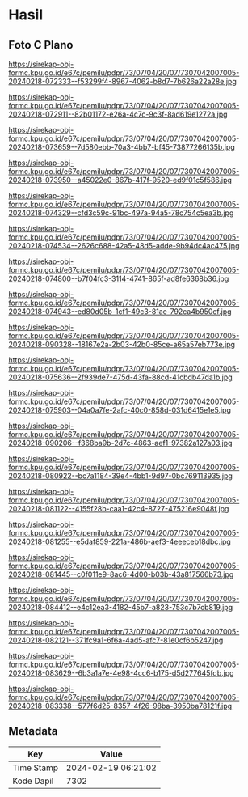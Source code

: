 # Hasil

## Foto C Plano

https://sirekap-obj-formc.kpu.go.id/e67c/pemilu/pdpr/73/07/04/20/07/7307042007005-20240218-072333--f53299f4-8967-4062-b8d7-7b626a22a28e.jpg

https://sirekap-obj-formc.kpu.go.id/e67c/pemilu/pdpr/73/07/04/20/07/7307042007005-20240218-072911--82b01172-e26a-4c7c-9c3f-8ad619e1272a.jpg

https://sirekap-obj-formc.kpu.go.id/e67c/pemilu/pdpr/73/07/04/20/07/7307042007005-20240218-073659--7d580ebb-70a3-4bb7-bf45-73877266135b.jpg

https://sirekap-obj-formc.kpu.go.id/e67c/pemilu/pdpr/73/07/04/20/07/7307042007005-20240218-073950--a45022e0-867b-417f-9520-ed9f01c5f586.jpg

https://sirekap-obj-formc.kpu.go.id/e67c/pemilu/pdpr/73/07/04/20/07/7307042007005-20240218-074329--cfd3c59c-91bc-497a-94a5-78c754c5ea3b.jpg

https://sirekap-obj-formc.kpu.go.id/e67c/pemilu/pdpr/73/07/04/20/07/7307042007005-20240218-074534--2626c688-42a5-48d5-adde-9b94dc4ac475.jpg

https://sirekap-obj-formc.kpu.go.id/e67c/pemilu/pdpr/73/07/04/20/07/7307042007005-20240218-074800--b7f04fc3-3114-4741-865f-ad8fe6368b36.jpg

https://sirekap-obj-formc.kpu.go.id/e67c/pemilu/pdpr/73/07/04/20/07/7307042007005-20240218-074943--ed80d05b-1cf1-49c3-81ae-792ca4b950cf.jpg

https://sirekap-obj-formc.kpu.go.id/e67c/pemilu/pdpr/73/07/04/20/07/7307042007005-20240218-090328--18167e2a-2b03-42b0-85ce-a65a57eb773e.jpg

https://sirekap-obj-formc.kpu.go.id/e67c/pemilu/pdpr/73/07/04/20/07/7307042007005-20240218-075636--2f939de7-475d-43fa-88cd-41cbdb47da1b.jpg

https://sirekap-obj-formc.kpu.go.id/e67c/pemilu/pdpr/73/07/04/20/07/7307042007005-20240218-075903--04a0a7fe-2afc-40c0-858d-031d6415e1e5.jpg

https://sirekap-obj-formc.kpu.go.id/e67c/pemilu/pdpr/73/07/04/20/07/7307042007005-20240218-090206--f368ba9b-2d7c-4863-aef1-97382a127a03.jpg

https://sirekap-obj-formc.kpu.go.id/e67c/pemilu/pdpr/73/07/04/20/07/7307042007005-20240218-080922--bc7a1184-39e4-4bb1-9d97-0bc769113935.jpg

https://sirekap-obj-formc.kpu.go.id/e67c/pemilu/pdpr/73/07/04/20/07/7307042007005-20240218-081122--4155f28b-caa1-42c4-8727-475216e9048f.jpg

https://sirekap-obj-formc.kpu.go.id/e67c/pemilu/pdpr/73/07/04/20/07/7307042007005-20240218-081255--e5daf859-221a-486b-aef3-4eeeceb18dbc.jpg

https://sirekap-obj-formc.kpu.go.id/e67c/pemilu/pdpr/73/07/04/20/07/7307042007005-20240218-081445--c0f011e9-8ac6-4d00-b03b-43a817566b73.jpg

https://sirekap-obj-formc.kpu.go.id/e67c/pemilu/pdpr/73/07/04/20/07/7307042007005-20240218-084412--e4c12ea3-4182-45b7-a823-753c7b7cb819.jpg

https://sirekap-obj-formc.kpu.go.id/e67c/pemilu/pdpr/73/07/04/20/07/7307042007005-20240218-082121--371fc9a1-6f6a-4ad5-afc7-81e0cf6b5247.jpg

https://sirekap-obj-formc.kpu.go.id/e67c/pemilu/pdpr/73/07/04/20/07/7307042007005-20240218-083629--6b3a1a7e-4e98-4cc6-b175-d5d277645fdb.jpg

https://sirekap-obj-formc.kpu.go.id/e67c/pemilu/pdpr/73/07/04/20/07/7307042007005-20240218-083338--577f6d25-8357-4f26-98ba-3950ba78121f.jpg


## Metadata

| Key        | Value               |
| ---------- | ------------------- |
| Time Stamp | 2024-02-19 06:21:02 |
| Kode Dapil | 7302                |



